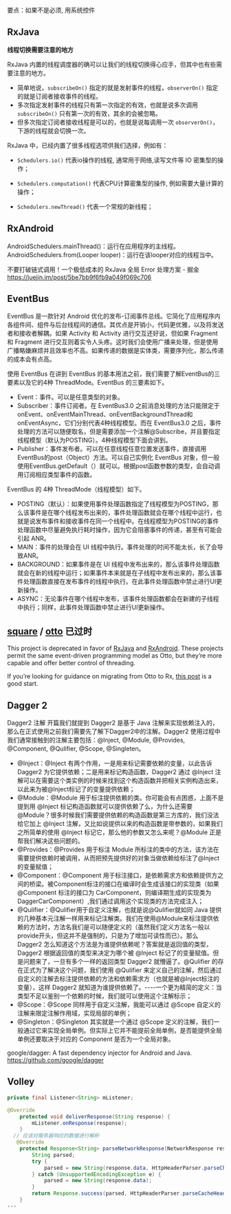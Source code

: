 要点：如果不是必须, 用系统控件

## RxJava

**线程切换需要注意的地方**

RxJava 内置的线程调度器的确可以让我们的线程切换得心应手，但其中也有些需要注意的地方。

* 简单地说，`subscribeOn()` 指定的就是发射事件的线程，`observerOn()` 指定的就是订阅者接收事件的线程。
* 多次指定发射事件的线程只有第一次指定的有效，也就是说多次调用 `subscribeOn()` 只有第一次的有效，其余的会被忽略。
* 但多次指定订阅者接收线程是可以的，也就是说每调用一次 `observerOn()`，下游的线程就会切换一次。

RxJava 中，已经内置了很多线程选项供我们选择，例如有：

* `Schedulers.io()` 代表io操作的线程, 通常用于网络,读写文件等 IO 密集型的操作；
* `Schedulers.computation()` 代表CPU计算密集型的操作, 例如需要大量计算的操作；

* `Schedulers.newThread()` 代表一个常规的新线程；

## RxAndroid

AndroidSchedulers.mainThread()：运行在应用程序的主线程。
AndroidSchedulers.from(Looper looper)：运行在该looper对应的线程当中。

不要打破链式调用！一个极低成本的 RxJava 全局 Error 处理方案 - 掘金
<https://juejin.im/post/5be7bb9f6fb9a049f069c706>

## EventBus

EventBus 是一款针对 Android 优化的发布-订阅事件总线。它简化了应用程序内各组件间、组件与后台线程间的通信。其优点是开销小，代码更优雅，以及将发送者和接收者解耦。如果 Activity 和 Activity 进行交互还好说，但如果 Fragment 和 Fragment 进行交互则着实令人头疼。这时我们会使用广播来处理，但是使用广播略嫌麻烦并且效率也不高。如果传递的数据是实体类，需要序列化，那么传递的成本会有点高。

使用 EventBus 在讲到 EventBus 的基本用法之前，我们需要了解EventBus的三要素以及它的4种 ThreadMode。EventBus 的三要素如下。

* Event：事件。可以是任意类型的对象。
* Subscriber：事件订阅者。在 EventBus3.0 之前消息处理的方法只能限定于onEvent、onEventMainThread、onEventBackgroundThread和onEventAsync，它们分别代表4种线程模型。而在 EventBus3.0 之后，事件处理的方法可以随便取名，但是需要添加一个注解@Subscribe，并且要指定线程模型（默认为POSTING）。4种线程模型下面会讲到。
* Publisher：事件发布者。可以在任意线程任意位置发送事件，直接调用EventBus的post（Object）方法。可以自己实例化 EventBus 对象，但一般使用EventBus.getDefault（）就可以。根据post函数参数的类型，会自动调用订阅相应类型事件的函数。

EventBus 的 4种 ThreadMode（线程模型）如下。

* POSTING（默认）：如果使用事件处理函数指定了线程模型为POSTING，那么该事件是在哪个线程发布出来的，事件处理函数就会在哪个线程中运行，也就是说发布事件和接收事件在同一个线程中。在线程模型为POSTING的事件处理函数中尽量避免执行耗时操作，因为它会阻塞事件的传递，甚至有可能会引起 ANR。
* MAIN：事件的处理会在 UI 线程中执行。事件处理的时间不能太长，长了会导致ANR。
* BACKGROUND：如果事件是在 UI 线程中发布出来的，那么该事件处理函数就会在新的线程中运行；如果事件本来就是在子线程中发布出来的，那么该事件处理函数直接在发布事件的线程中执行。在此事件处理函数中禁止进行UI更新操作。
* ASYNC：无论事件在哪个线程中发布，该事件处理函数都会在新建的子线程中执行；同样，此事件处理函数中禁止进行UI更新操作。

## [square](https://github.com/square) / **[otto](https://github.com/square/otto)** 已过时

This project is deprecated in favor of [RxJava](https://github.com/ReactiveX/RxJava) and [RxAndroid](https://github.com/ReactiveX/RxAndroid). These projects permit the same event-driven programming model as Otto, but they’re more capable and offer better control of threading.

If you’re looking for guidance on migrating from Otto to Rx, [this post](http://blog.kaush.co/2014/12/24/implementing-an-event-bus-with-rxjava-rxbus/) is a good start.

## Dagger 2

Dagger2 注解
开篇我们就提到 Dagger2 是基于 Java 注解来实现依赖注入的，那么在正式使用之前我们需要先了解下Dagger2中的注解。Dagger2 使用过程中我们通常接触到的注解主要包括：@Inject, @Module, @Provides, @Component, @Qulifier, @Scope, @Singleten。

* @Inject：@Inject 有两个作用，一是用来标记需要依赖的变量，以此告诉 Dagger2 为它提供依赖；二是用来标记构造函数，Dagger2 通过 @Inject 注解可以在需要这个类实例的时候来找到这个构造函数并把相关实例构造出来，以此来为被@Inject标记了的变量提供依赖；
* @Module：@Module 用于标注提供依赖的类。你可能会有点困惑，上面不是提到用 @Inject 标记构造函数就可以提供依赖了么，为什么还需要 @Module？很多时候我们需要提供依赖的构造函数是第三方库的，我们没法给它加上 @Inject 注解，又比如说提供以来的构造函数是带参数的，如果我们之所简单的使用 @Inject 标记它，那么他的参数又怎么来呢？@Module 正是帮我们解决这些问题的。
* @Provides：@Provides 用于标注 Module 所标注的类中的方法，该方法在需要提供依赖时被调用，从而把预先提供好的对象当做依赖给标注了@Inject的变量赋值；
* @Component：@Component 用于标注接口，是依赖需求方和依赖提供方之间的桥梁。被Component标注的接口在编译时会生成该接口的实现类（如果 @Component 标注的接口为 CarComponent，则编译期生成的实现类为DaggerCarComponent）,我们通过调用这个实现类的方法完成注入；
* @Qulifier：@Qulifier用于自定义注解，也就是说@Qulifier就如同 Java 提供的几种基本元注解一样用来标记注解类。我们在使用@Module来标注提供依赖的方法时，方法名我们是可以随便定义的（虽然我们定义方法名一般以provide开头，但这并不是强制的，只是为了增加可读性而已）。那么 Dagger2 怎么知道这个方法是为谁提供依赖呢？答案就是返回值的类型，Dagger2 根据返回值的类型来决定为哪个被 @Inject 标记了的变量赋值。但是问题来了，一旦有多个一样的返回类型 Dagger2 就懵逼了。@Qulifier 的存在正式为了解决这个问题，我们使用 @Qulifier 来定义自己的注解，然后通过自定义的注解去标注提供依赖的方法和依赖需求方（也就是被@Inject标注的变量），这样 Dagger2 就知道为谁提供依赖了。----一个更为精简的定义：当类型不足以鉴别一个依赖的时候，我们就可以使用这个注解标示；
* @Scope：@Scope 同样用于自定义注解，我能可以通过 @Scope 自定义的注解来限定注解作用域，实现局部的单例；
* @Singleton：@Singleton 其实就是一个通过 @Scope 定义的注解，我们一般通过它来实现全局单例。但实际上它并不能提前全局单例，是否能提供全局单例还要取决于对应的 Component 是否为一个全局对象。

google/dagger: A fast dependency injector for Android and Java.
https://github.com/google/dagger

## Volley

```java
private final Listener<String> mListener;

@Override
    protected void deliverResponse(String response) {
        mListener.onResponse(response);
    }
  // 应该对服务器响应的数据进行解析
   @Override
    protected Response<String> parseNetworkResponse(NetworkResponse response) {
        String parsed;
        try {
            parsed = new String(response.data, HttpHeaderParser.parseCharset(response.headers));
        } catch (UnsupportedEncodingException e) {
            parsed = new String(response.data);
        }
        return Response.success(parsed, HttpHeaderParser.parseCacheHeaders(response));
    }
···
